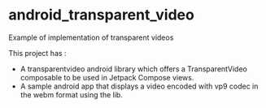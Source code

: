 # android_transparent_video
Example of implementation of transparent videos

This project has :
 - A transparentvideo android library which offers a TransparentVideo composable to be used in Jetpack Compose views.
 - A sample android app that displays a video encoded with vp9 codec in the webm format using the lib.
